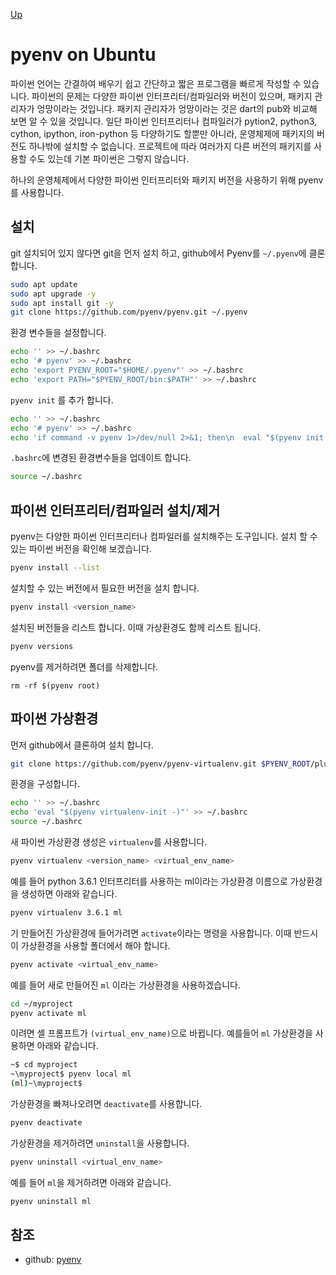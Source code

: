 [Up](index.md)
# pyenv on Ubuntu

파이썬 언어는 간결하여 배우기 쉽고 간단하고 짧은 프로그램을 빠르게 작성할 수 있습니다. 파이썬의 문제는 다양한 파이썬 인터프리터/컴파일러와 버전이 있으며, 패키지 관리자가 엉망이라는 것입니다. 패키지 관리자가 엉망이라는 것은 dart의 pub와 비교해 보면 알 수 있을 것입니다. 일단 파이썬 인터프리터나 컴파일러가 pytion2, python3, cython, ipython, iron-python 등 다양하기도 할뿐만 아니라, 운영체제에 패키지의 버전도 하나밖에 설치할 수 없습니다. 프로젝트에 따라 여러가지 다른 버전의 패키지를 사용할 수도 있는데 기본 파이썬은 그렇지 않습니다.

하나의 운영체제에서 다양한 파이썬 인터프리터와 패키지 버전을 사용하기 위해 pyenv를 사용합니다.

## 설치

git 설치되어 있지 않다면 git을 먼저 설치 하고, github에서 Pyenv를 `~/.pyenv`에 클론합니다.

```sh
sudo apt update
sudo apt upgrade -y
sudo apt install git -y
git clone https://github.com/pyenv/pyenv.git ~/.pyenv
```

환경 변수들을 설정합니다.

```sh
echo '' >> ~/.bashrc
echo '# pyenv' >> ~/.bashrc
echo 'export PYENV_ROOT="$HOME/.pyenv"' >> ~/.bashrc
echo 'export PATH="$PYENV_ROOT/bin:$PATH"' >> ~/.bashrc
```

`pyenv init` 를 추가 합니다.

```sh
echo '' >> ~/.bashrc
echo '# pyenv' >> ~/.bashrc
echo 'if command -v pyenv 1>/dev/null 2>&1; then\n  eval "$(pyenv init -)"\nfi' >> ~/.bashrc
```

`.bashrc`에 변경된 환경변수들을 업데이트 합니다.

```sh
source ~/.bashrc
```

## 파이썬 인터프리터/컴파일러 설치/제거

pyenv는 다양한 파이썬 인터프리터나 컴파일러를 설치해주는 도구입니다. 설치 할 수 있는 파이썬 버전을 확인해 보겠습니다.

```sh
pyenv install --list
```

설치할 수 있는 버전에서 필요한 버전을 설치 합니다.

```sh
pyenv install <version_name>
```

설치된 버전들을 리스트 합니다. 이때 가상환경도 함께 리스트 됩니다.

```sh
pyenv versions
```

pyenv를 제거하려면 폴더를 삭제합니다.

```
rm -rf $(pyenv root)
```

## 파이썬 가상환경

먼저 github에서 클론하여 설치 합니다.

```sh
git clone https://github.com/pyenv/pyenv-virtualenv.git $PYENV_ROOT/plugins/pyenv-virtualenv
```

환경을 구성합니다.

```sh
echo '' >> ~/.bashrc
echo 'eval "$(pyenv virtualenv-init -)"' >> ~/.bashrc
source ~/.bashrc
```

새 파이썬 가상환경 생성은 `virtualenv`를 사용합니다.

```sh
pyenv virtualenv <version_name> <virtual_env_name>
```

예를 들어 python 3.6.1 인터프리터를 사용하는 ml이라는 가상환경 이름으로 가상환경을 생성하면 아래와 같습니다.

```sh
pyenv virtualenv 3.6.1 ml
```

기 만들어진 가상환경에 들어가려면 `activate`이라는 명령을 사용합니다. 이때 반드시 이 가상환경을 사용할 폴더에서 해야 합니다.

```sh
pyenv activate <virtual_env_name>
```

예를 들어 새로 만들어진 `ml` 이라는 가상환경을 사용하겠습니다.

```sh
cd ~/myproject
pyenv activate ml
```

이려면 셸 프롬프트가 `(virtual_env_name)`으로 바뀝니다. 예를들어 `ml` 가상환경을 사용하면 아래와 같습니다.

```sh
~$ cd myproject
~\myproject$ pyenv local ml
(ml)~\myproject$
```

가상환경을 빠져나오려면 `deactivate`를 사용합니다.

```sh
pyenv deactivate
```

가상환경을 제거하려면 `uninstall`을 사용합니다. 

```sh
pyenv uninstall <virtual_env_name>
```

예를 들어 `ml`을 제거하려면 아래와 같습니다.

```sh
pyenv uninstall ml
```

## 참조

- github: [pyenv](https://github.com/pyenv/pyenv)